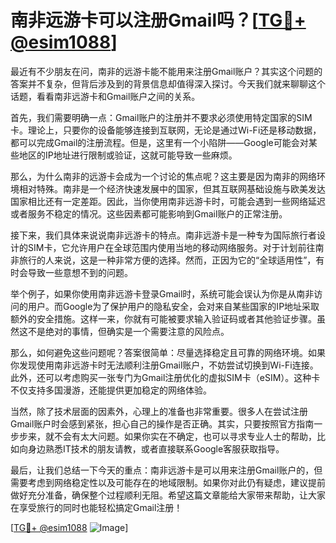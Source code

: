 # 南非远游卡可以注册Gmail吗？[[TG💪+ @esim1088](https://t.me/s/esim1088)]

最近有不少朋友在问，南非的远游卡能不能用来注册Gmail账户？其实这个问题的答案并不复杂，但背后涉及到的背景信息却值得深入探讨。今天我们就来聊聊这个话题，看看南非远游卡和Gmail账户之间的关系。

首先，我们需要明确一点：Gmail账户的注册并不要求必须使用特定国家的SIM卡。理论上，只要你的设备能够连接到互联网，无论是通过Wi-Fi还是移动数据，都可以完成Gmail的注册流程。但是，这里有一个小陷阱——Google可能会对某些地区的IP地址进行限制或验证，这就可能导致一些麻烦。

那么，为什么南非的远游卡会成为一个讨论的焦点呢？这主要是因为南非的网络环境相对特殊。南非是一个经济快速发展中的国家，但其互联网基础设施与欧美发达国家相比还有一定差距。因此，当你使用南非远游卡时，可能会遇到一些网络延迟或者服务不稳定的情况。这些因素都可能影响到Gmail账户的正常注册。

接下来，我们具体来说说南非远游卡的特点。南非远游卡是一种专为国际旅行者设计的SIM卡，它允许用户在全球范围内使用当地的移动网络服务。对于计划前往南非旅行的人来说，这是一种非常方便的选择。然而，正因为它的“全球适用性”，有时会导致一些意想不到的问题。

举个例子，如果你使用南非远游卡登录Gmail时，系统可能会误认为你是从南非访问的用户。而Google为了保护用户的隐私安全，会对来自某些国家的IP地址采取额外的安全措施。这样一来，你就有可能被要求输入验证码或者其他验证步骤。虽然这不是绝对的事情，但确实是一个需要注意的风险点。

那么，如何避免这些问题呢？答案很简单：尽量选择稳定且可靠的网络环境。如果你发现使用南非远游卡时无法顺利注册Gmail账户，不妨尝试切换到Wi-Fi连接。此外，还可以考虑购买一张专门为Gmail注册优化的虚拟SIM卡（eSIM）。这种卡不仅支持多国漫游，还能提供更加稳定的网络体验。

当然，除了技术层面的因素外，心理上的准备也非常重要。很多人在尝试注册Gmail账户时会感到紧张，担心自己的操作是否正确。其实，只要按照官方指南一步步来，就不会有太大问题。如果你实在不确定，也可以寻求专业人士的帮助，比如向身边熟悉IT技术的朋友请教，或者直接联系Google客服获取指导。

最后，让我们总结一下今天的重点：南非远游卡是可以用来注册Gmail账户的，但需要考虑到网络稳定性以及可能存在的地域限制。如果你对此仍有疑虑，建议提前做好充分准备，确保整个过程顺利无阻。希望这篇文章能给大家带来帮助，让大家在享受旅行的同时也能轻松搞定Gmail注册！

[[TG💪+ @esim1088](https://t.me/s/esim1088) ![Image](https://i.postimg.cc/4NQfJmqS/Snipaste-2025-05-13-00-14-12.png)]